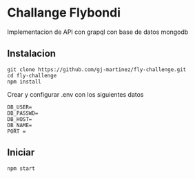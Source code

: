 # Challange Flybondi
Implementacion de API con grapql con base de datos mongodb


## Instalacion
```
git clone https://github.com/gj-martinez/fly-challenge.git
cd fly-challenge
npm install

```

Crear y configurar .env con los siguientes datos 

```
DB_USER=
DB_PASSWD=
DB_HOST=
DB_NAME=
PORT = 
```


## Iniciar

```
npm start
```
